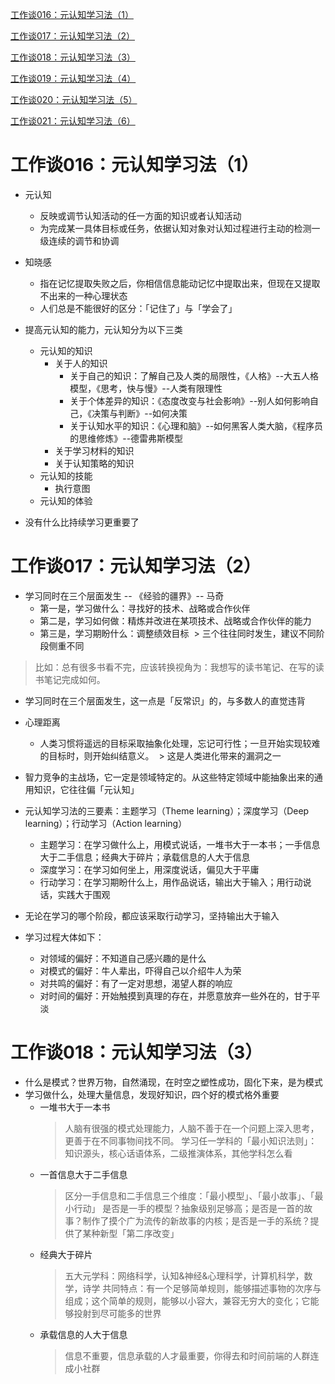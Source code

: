 [工作谈016：元认知学习法（1）](https://mp.weixin.qq.com/s?__biz=MzA3MzM0MjUyMQ==&mid=2652149229&idx=1&sn=f17e909f3aea79267c4492d9786df711&scene=19#wechat_redirect)

[工作谈017：元认知学习法（2）](https://mp.weixin.qq.com/s?__biz=MzA3MzM0MjUyMQ==&mid=2652149232&idx=1&sn=3709475a3a4b6fc2fb56f7e25a52d1b7&scene=19#wechat_redirect)

[工作谈018：元认知学习法（3）](https://mp.weixin.qq.com/s?__biz=MzA3MzM0MjUyMQ==&mid=2652149235&idx=1&sn=c1f678d649fae0ebc25380fd041e5cb7&scene=19#wechat_redirect)

[工作谈019：元认知学习法（4）](https://mp.weixin.qq.com/s?__biz=MzA3MzM0MjUyMQ==&mid=2652149239&idx=1&sn=aac4a6eadc3b9390455206df7c9a1543&scene=19#wechat_redirect)

[工作谈020：元认知学习法（5）](https://mp.weixin.qq.com/s?__biz=MzA3MzM0MjUyMQ==&mid=2652149243&idx=1&sn=4265d0fb8747c5c8d633bc9dce48a7a1&scene=19#wechat_redirect)

[工作谈021：元认知学习法（6）](https://mp.weixin.qq.com/s?__biz=MzA3MzM0MjUyMQ==&mid=2652149248&idx=1&sn=e22455c899ed8f76b3a534a140aef632&scene=19#wechat_redirect)

# 工作谈016：元认知学习法（1）

* 元认知
  * 反映或调节认知活动的任一方面的知识或者认知活动
  * 为完成某一具体目标或任务，依据认知对象对认知过程进行主动的检测一级连续的调节和协调
  
* 知晓感
  * 指在记忆提取失败之后，你相信信息能动记忆中提取出来，但现在又提取不出来的一种心理状态
  * 人们总是不能很好的区分：「记住了」与「学会了」

* 提高元认知的能力，元认知分为以下三类
  * 元认知的知识
    * 关于人的知识
      * 关于自己的知识：了解自己及人类的局限性，《人格》--大五人格模型，《思考，快与慢》--人类有限理性 
      * 关于个体差异的知识：《态度改变与社会影响》--别人如何影响自己，《决策与判断》--如何决策
      * 关于认知水平的知识：《心理和脑》--如何黑客人类大脑，《程序员的思维修炼》--德雷弗斯模型
    * 关于学习材料的知识
    * 关于认知策略的知识
  * 元认知的技能
    * 执行意图
  * 元认知的体验

* 没有什么比持续学习更重要了

# 工作谈017：元认知学习法（2）

* 学习同时在三个层面发生 -- 《经验的疆界》-- 马奇
  * 第一是，学习做什么：寻找好的技术、战略或合作伙伴
  * 第二是，学习如何做：精炼并改进在某项技术、战略或合作伙伴的能力
  * 第三是，学习期盼什么：调整绩效目标
  > 三个往往同时发生，建议不同阶段侧重不同
  
> 比如：总有很多书看不完，应该转换视角为：我想写的读书笔记、在写的读书笔记完成如何。

* 学习同时在三个层面发生，这一点是「反常识」的，与多数人的直觉违背

* 心理距离
  * 人类习惯将遥远的目标采取抽象化处理，忘记可行性；一旦开始实现较难的目标时，则开始纠结意义。
  > 这是人类进化带来的漏洞之一
  
* 智力竞争的主战场，它一定是领域特定的。从这些特定领域中能抽象出来的通用知识，它往往偏「元认知」
* 元认知学习法的三要素：主题学习（Theme learning）；深度学习（Deep learning）；行动学习（Action learning）
  * 主题学习：在学习做什么上，用模式说话，一堆书大于一本书；一手信息大于二手信息；经典大于碎片；承载信息的人大于信息
  * 深度学习：在学习如何坐上，用深度说话，偏见大于平庸
  * 行动学习：在学习期盼什么上，用作品说话，输出大于输入；用行动说话，实践大于围观
  
* 无论在学习的哪个阶段，都应该采取行动学习，坚持输出大于输入
* 学习过程大体如下：
  * 对领域的偏好：不知道自己感兴趣的是什么
  * 对模式的偏好：牛人辈出，吓得自己以介绍牛人为荣
  * 对共鸣的偏好：有了一定对思想，渴望人群的响应
  * 对时间的偏好：开始触摸到真理的存在，并愿意放弃一些外在的，甘于平淡
  
# 工作谈018：元认知学习法（3）

* 什么是模式？世界万物，自然涌现，在时空之塑性成功，固化下来，是为模式
* 学习做什么，处理大量信息，发现好知识，四个好的模式格外重要
  * 一堆书大于一本书
    > 人脑有很强的模式处理能力，人脑不善于在一个问题上深入思考，更善于在不同事物间找不同。
    > 学习任一学科的「最小知识法则」：知识源头，核心话语体系，二级推演体系，其他学科怎么看
  * 一首信息大于二手信息
    > 区分一手信息和二手信息三个维度：「最小模型」、「最小故事」、「最小行动」
    > 是否是一手的模型？抽象级别足够高；是否是一首的故事？制作了摸个广为流传的新故事的内核；是否是一手的系统？提供了某种新型「第二序改变」
  * 经典大于碎片
    > 五大元学科：网络科学，认知&神经&心理科学，计算机科学，数学，诗学
    > 共同特点：有一个足够简单规则，能够描述事物的次序与组成；这个简单的规则，能够以小容大，兼容无穷大的变化；它能够投射到尽可能多的世界
  * 承载信息的人大于信息
    > 信息不重要，信息承载的人才最重要，你得去和时间前端的人群连成小社群
 










